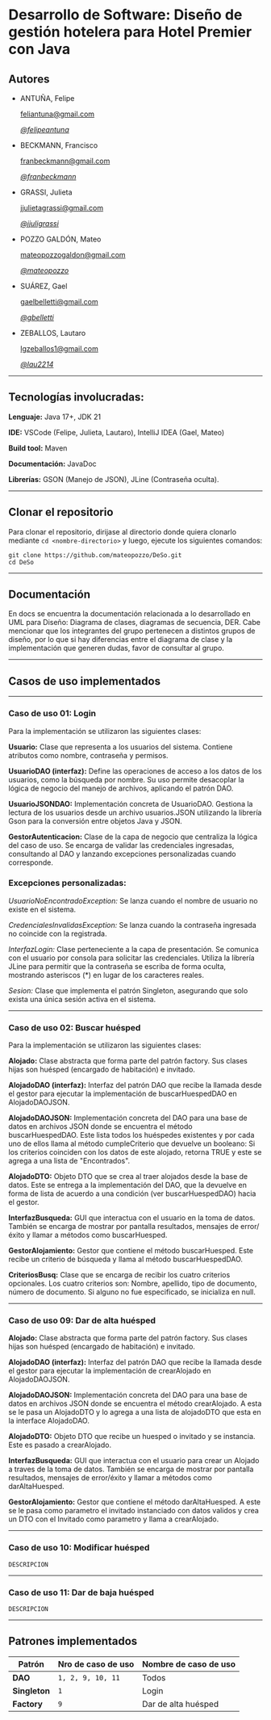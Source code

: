 # Desarrollo de Software: Diseño de gestión hotelera para Hotel Premier con Java
## Autores 
- ANTUÑA, Felipe

    feliantuna@gmail.com

    [*@felipeantuna*](https://github.com/felipeantuna)


- BECKMANN, Francisco

  franbeckmann@gmail.com

  [*@franbeckmann*](https://github.com/franbeckmann)


- GRASSI, Julieta

  jjulietagrassi@gmail.com

  [*@jjuligrassi*](https://github.com/jjuligrassi)


- POZZO GALDÓN, Mateo

  mateopozzogaldon@gmail.com

  [*@mateopozzo*](https://github.com/mateopozzo)


- SUÁREZ, Gael

  gaelbelletti@gmail.com

  [*@gbelletti*](https://github.com/gbelletti)


- ZEBALLOS, Lautaro

  lgzeballos1@gmail.com

  [*@lau2214*](https://github.com/lau2214)

----

## Tecnologías involucradas:

**Lenguaje:** Java 17+, JDK 21

**IDE:** VSCode (Felipe, Julieta, Lautaro), IntelliJ IDEA (Gael, Mateo)

**Build tool:** Maven

**Documentación:** JavaDoc

**Librerías:** GSON (Manejo de JSON), JLine (Contraseña oculta).

----

## Clonar el repositorio 
Para clonar el repositorio, dirijase al directorio donde quiera clonarlo mediante `cd <nombre-directorio>` y luego, ejecute los siguientes comandos:

```
git clone https://github.com/mateopozzo/DeSo.git
cd DeSo
```

----

## Documentación
En docs se encuentra la documentación relacionada a lo desarrollado en UML para Diseño: Diagrama de clases, diagramas de secuencia, DER.
Cabe mencionar que los integrantes del grupo pertenecen a distintos grupos de diseño, por lo que si hay diferencias entre el diagrama de clase y la implementación que generen dudas, favor de consultar al grupo. 

----

## Casos de uso implementados

----
### Caso de uso 01: Login
Para la implementación se utilizaron las siguientes clases:

**Usuario:** Clase que representa a los usuarios del sistema. Contiene atributos como nombre, contraseña y permisos.

**UsuarioDAO (interfaz):** Define las operaciones de acceso a los datos de los usuarios, como la búsqueda por nombre. Su uso permite desacoplar la lógica de negocio del manejo de archivos, aplicando el patrón DAO.

**UsuarioJSONDAO:** Implementación concreta de UsuarioDAO. Gestiona la lectura de los usuarios desde un archivo usuarios.JSON utilizando la librería Gson para la conversión entre objetos Java y JSON.

**GestorAutenticacion:** Clase de la capa de negocio que centraliza la lógica del caso de uso. Se encarga de validar las credenciales ingresadas, consultando al DAO y lanzando excepciones personalizadas cuando corresponde.


### Excepciones personalizadas:

*UsuarioNoEncontradoException:* Se lanza cuando el nombre de usuario no existe en el sistema.

*CredencialesInvalidasException:* Se lanza cuando la contraseña ingresada no coincide con la registrada.

*InterfazLogin:* Clase perteneciente a la capa de presentación. Se comunica con el usuario por consola para solicitar las credenciales. Utiliza la librería JLine para permitir que la contraseña se escriba de forma oculta, mostrando asteriscos (*) en lugar de los caracteres reales.

*Sesion:* Clase que implementa el patrón Singleton, asegurando que solo exista una única sesión activa en el sistema.

----
### Caso de uso 02: Buscar huésped
Para la implementación se utilizaron las siguientes clases:

**Alojado:** Clase abstracta que forma parte del patrón factory. Sus clases hijas son huésped (encargado de habitación) e invitado.

**AlojadoDAO (interfaz):** Interfaz del patrón DAO que recibe la llamada desde el gestor para ejecutar la implementación de buscarHuespedDAO en AlojadoDAOJSON.

**AlojadoDAOJSON:** Implementación concreta del DAO para una base de datos en archivos JSON donde se encuentra el método buscarHuespedDAO. Este lista todos los huéspedes existentes y por cada uno de ellos llama al método cumpleCriterio que devuelve un booleano: Si los criterios coinciden con los datos de este alojado, retorna TRUE y este se agrega a una lista de "Encontrados". 

**AlojadoDTO:** Objeto DTO que se crea al traer alojados desde la base de datos. Este se entrega a la implementación del DAO, que la devuelve en forma de lista de acuerdo a una condición (ver buscarHuespedDAO) hacia el gestor.

**InterfazBusqueda:** GUI que interactua con el usuario en la toma de datos. También se encarga de mostrar por pantalla resultados, mensajes de error/éxito y llamar a métodos como buscarHuesped.

**GestorAlojamiento:** Gestor que contiene el método buscarHuesped. Este recibe un criterio de búsqueda y llama al método buscarHuespedDAO.

**CriteriosBusq:** Clase que se encarga de recibir los cuatro criterios opcionales. Los cuatro criterios son: Nombre, apellido, tipo de documento, número de documento. Si alguno no fue especificado, se inicializa en null. 



----
### Caso de uso 09: Dar de alta huésped
**Alojado:** Clase abstracta que forma parte del patrón factory. Sus clases hijas son huésped (encargado de habitación) e invitado.

**AlojadoDAO (interfaz):** Interfaz del patrón DAO que recibe la llamada desde el gestor para ejecutar la implementación de crearAlojado en AlojadoDAOJSON.

**AlojadoDAOJSON:** Implementación concreta del DAO para una base de datos en archivos JSON donde se encuentra el método crearAlojado. A esta se le pasa un AlojadoDTO y lo agrega a una lista de alojadoDTO
que esta en la interface AlojadoDAO.

**AlojadoDTO:** Objeto DTO que recibe un huesped o invitado y se instancia. Este es pasado a crearAlojado.

**InterfazBusqueda:** GUI que interactua con el usuario para crear un Alojado a traves de la toma de datos. También se encarga de mostrar por pantalla resultados, mensajes de error/éxito y llamar a métodos como darAltaHuesped.

**GestorAlojamiento:** Gestor que contiene el método darAltaHuesped. A este se le pasa como parametro el invitado instanciado con datos validos y crea un DTO con el Invitado como parametro y llama a crearAlojado.


----
### Caso de uso 10: Modificar huésped

```DESCRIPCION```

----
### Caso de uso 11: Dar de baja huésped

```DESCRIPCION```

---

## Patrones implementados
| Patrón       | Nro de caso de uso | Nombre de caso de uso |
|--------------|--------------------|-----------------------|
| **DAO**      | `1, 2, 9, 10, 11`  | Todos                 |
| **Singleton**     | `1`                | Login                 |
| **Factory**  | `9`                | Dar de alta huésped   |


